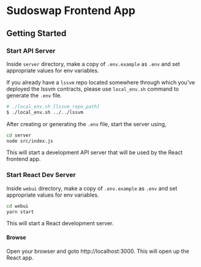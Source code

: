 # Sudoswap Frontend App

## Getting Started

### Start API Server

Inside `server` directory, make a copy of `.env.example` as `.env` and set appropriate values for env variables.

If you already have a `lssvm` repo located somewhere through which you've deployed the lssvm contracts, please use `local_env.sh` command to generate the `.env` file.

```bash
# ./local_env.sh [lssvm_repo_path]
$ ./local_env.sh ../../lssvm
```

After creating or generating the `.env` file, start the server using,

```bash
cd server
node src/index.js
```

This will start a development API server that will be used by the React frontend app.

### Start React Dev Server

Inside `webui` directory, make a copy of `.env.example` as `.env` and set appropriate values for env variables.

```bash
cd webui
yarn start
```

This will start a React development server.

#### Browse
Open your browser and goto http://localhost:3000. This will open up the React app.
